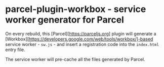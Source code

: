 # parcel-plugin-workbox - service worker generator for Parcel

On every rebuild, this [Parcel][https://parceljs.org] plugin will generate a [Workbox][https://developers.google.com/web/tools/workbox/]-based service worker - `sw.js` - and insert a registration code into the `index.html` entry file.

The service worker will pre-cache all the files generated by Parcel.

